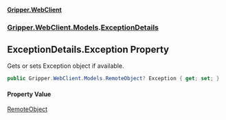 #### [Gripper.WebClient](index 'index')
### [Gripper.WebClient.Models](Gripper_WebClient_Models 'Gripper.WebClient.Models').[ExceptionDetails](Gripper_WebClient_Models_ExceptionDetails 'Gripper.WebClient.Models.ExceptionDetails')
## ExceptionDetails.Exception Property
Gets or sets Exception object if available.  
```csharp
public Gripper.WebClient.Models.RemoteObject? Exception { get; set; }
```
#### Property Value
[RemoteObject](Gripper_WebClient_Models_RemoteObject 'Gripper.WebClient.Models.RemoteObject')
